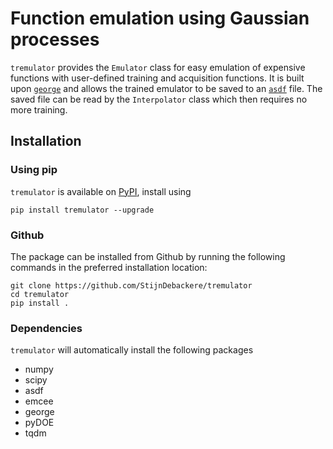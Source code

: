 # Function emulation using Gaussian processes

`tremulator` provides the `Emulator` class for easy emulation
of expensive functions with user-defined training and acquisition
functions. It is built upon [`george`](https://github.com/dfm/george)
and allows the trained emulator to be saved to an
[`asdf`](https://github.com/spacetelescope/asdf) file. The saved file
can be read by the `Interpolator` class which then requires no more
training.

## Installation

### Using pip

`tremulator` is available on [PyPI](https://pypi.org/), install using

```
pip install tremulator --upgrade
```

### Github

The package can be installed from Github by running the following
commands in the preferred installation location:
```
git clone https://github.com/StijnDebackere/tremulator
cd tremulator
pip install .
```

### Dependencies
`tremulator` will automatically install the following packages
- numpy
- scipy
- asdf
- emcee
- george
- pyDOE
- tqdm
